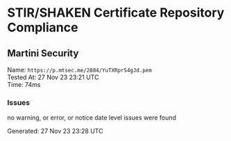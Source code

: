 # STIR/SHAKEN Certificate Repository Compliance

## Martini Security

Name: `https://p.mtsec.me/2884/YuTXRprS4gJd.pem`\
Tested At: 27 Nov 23 23:21 UTC\
Time: 74ms

### Issues

no warning, or error, or notice date level issues were found

Generated: 27 Nov 23 23:28 UTC
